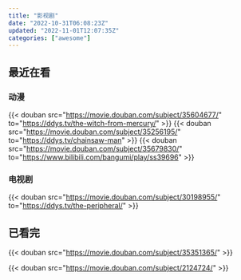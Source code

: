 ```yaml
---
title: "影视剧"
date: "2022-10-31T06:08:23Z"
updated: "2022-11-01T12:07:35Z"
categories: ["awesome"]
---
```

## 最近在看

### 动漫

{{< douban src="https://movie.douban.com/subject/35604677/" to="https://ddys.tv/the-witch-from-mercury/" >}}
{{< douban src="https://movie.douban.com/subject/35256195/" to="https://ddys.tv/chainsaw-man" >}}
{{< douban src="https://movie.douban.com/subject/35679830/" to="https://www.bilibili.com/bangumi/play/ss39696" >}}

### 电视剧

{{< douban src="https://movie.douban.com/subject/30198955/" to="https://ddys.tv/the-peripheral/" >}}

## 已看完

{{< douban src="https://movie.douban.com/subject/35351365/" >}}

{{< douban src="https://movie.douban.com/subject/2124724/" >}}